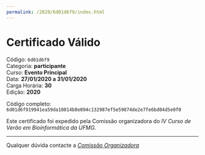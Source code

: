 ```yaml
---
permalink: /2020/6d01d6f9/index.html
---
```


# Certificado Válido

Código: `6d01d6f9`<br>
Categoria: **participante**<br>
Curso: **Evento Principal**<br>
Data: **27/01/2020 a 31/01/2020**<br>
Carga Horária: **30**<br>
Edição: **2020**<br>


Código completo: `6d01d6f919941ea59da18014b8e094c132987ef5e59874de2e7fe6bd04d5e0f0`


Este certificado foi expedido pela Comissão organizadora do *IV Curso de Verão em Bioinformática da UFMG*.

----

Qualquer dúvida contacte a [_Comissão Organizadora_](<mailto:cursobioinfoufmg@gmail.com$subject=[Certificados]>)

